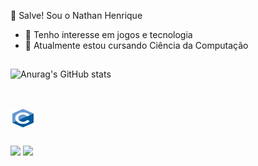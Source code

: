 👋 Salve! Sou o Nathan Henrique

- 👀 Tenho interesse em jogos e tecnologia
- 🌱 Atualmente estou cursando Ciência da Computação

 ##

![Anurag's GitHub stats](https://github-readme-stats.vercel.app/api?username=nathanhenriquy&show_icons=true&theme=algolia)


  ##

 <div style="display: inline_block"><br>
    <img align="center" alt="Na-C" height="30" width="40" src="https://raw.githubusercontent.com/devicons/devicon/master/icons/c/c-original.svg">
  </div>
  
  ##
  
  <div> 
  <a href="https://www.instagram.com/nathanhenriquy/" target="_blank"><img src="https://img.shields.io/badge/-Instagram-%23E4405F?style=for-the-badge&logo=instagram&logoColor=white" target="_blank"></a>
 	<a href="COLAR LINK AQ" target="_blank"><img src="https://img.shields.io/badge/-LinkedIn-%230077B5?style=for-the-badge&logo=linkedin&logoColor=white" target="_blank"></a> 
 
  
</div>
